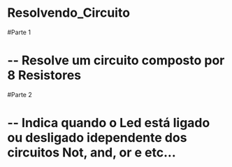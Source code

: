 # Resolvendo_Circuito

#Parte 1
# -- Resolve um circuito composto por 8 Resistores


#Parte 2
# -- Indica quando o Led está ligado ou desligado idependente dos circuitos Not, and, or e etc...
